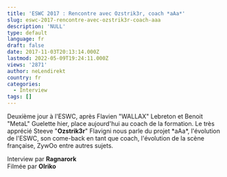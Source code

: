 ```yaml
---
title: 'ESWC 2017 : Rencontre avec Ozstrik3r, coach *aAa*'
slug: eswc-2017-rencontre-avec-ozstrik3r-coach-aaa
description: 'NULL'
type: default
language: fr
draft: false
date: 2017-11-03T20:13:14.000Z
lastmod: 2022-05-09T19:24:11.000Z
views: '2871'
author: neLendirekt
country: fr
categories:
  - Interview
tags: []
---
```

Deuxième jour à l'ESWC, après Flavien "WALLAX" Lebreton⁠ et Benoit "MetaL" Guelette⁠ hier, place aujourd'hui au coach de la formation. Le très apprécié ⁠Steeve "**Ozstrik3r**" Flavigni nous parle du projet \*aAa\*, l'évolution de l'ESWC, son come-back en tant que coach, l'évolution de la scène française, ZywOo entre autres sujets.

Interview par **Ragnarork**  
Filmée par **Olriko**
